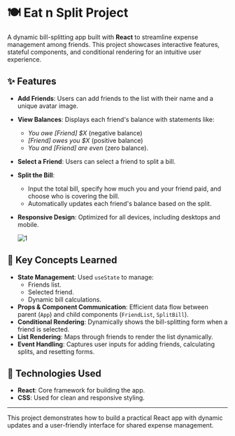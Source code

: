 # 🍽️ Eat n Split Project

A dynamic bill-splitting app built with **React** to streamline expense management among friends. This project showcases interactive features, stateful components, and conditional rendering for an intuitive user experience.

## ✨ Features
- **Add Friends**: Users can add friends to the list with their name and a unique avatar image.
- **View Balances**: Displays each friend's balance with statements like:
  - *You owe [Friend] $X* (negative balance)
  - *[Friend] owes you $X* (positive balance)
  - *You and [Friend] are even* (zero balance).
- **Select a Friend**: Users can select a friend to split a bill.
- **Split the Bill**: 
  - Input the total bill, specify how much you and your friend paid, and choose who is covering the bill.
  - Automatically updates each friend's balance based on the split.
- **Responsive Design**: Optimized for all devices, including desktops and mobile.
  
  ![1](https://github.com/user-attachments/assets/c129af8d-5cbd-4b97-bbcc-522d138dbe34)

## 🔧 Key Concepts Learned
- **State Management**: Used `useState` to manage:
  - Friends list.
  - Selected friend.
  - Dynamic bill calculations.
- **Props & Component Communication**: Efficient data flow between parent (`App`) and child components (`FriendList`, `SplitBill`).
- **Conditional Rendering**: Dynamically shows the bill-splitting form when a friend is selected.
- **List Rendering**: Maps through friends to render the list dynamically.
- **Event Handling**: Captures user inputs for adding friends, calculating splits, and resetting forms.

## 🚀 Technologies Used
- **React**: Core framework for building the app.
- **CSS**: Used for clean and responsive styling.

---

This project demonstrates how to build a practical React app with dynamic updates and a user-friendly interface for shared expense management.

